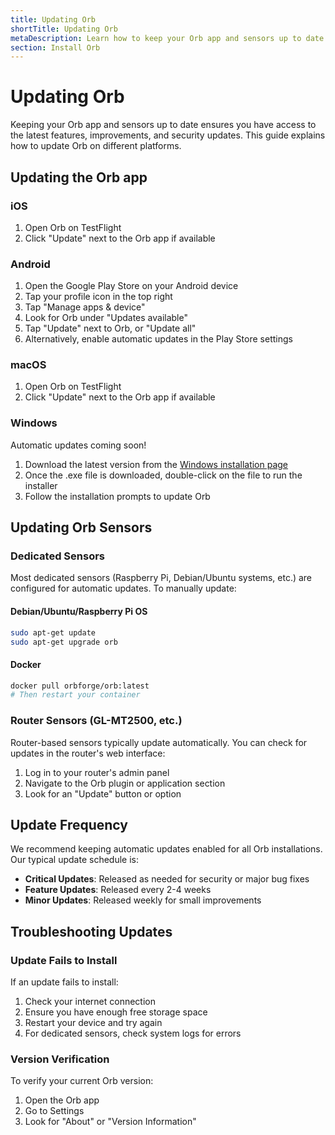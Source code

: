 ```yaml
---
title: Updating Orb
shortTitle: Updating Orb
metaDescription: Learn how to keep your Orb app and sensors up to date on all platforms
section: Install Orb
---
```


# Updating Orb

Keeping your Orb app and sensors up to date ensures you have access to the latest features, improvements, and security updates. This guide explains how to update Orb on different platforms.

## Updating the Orb app

### iOS

1. Open Orb on TestFlight
2. Click "Update" next to the Orb app if available

### Android

1. Open the Google Play Store on your Android device
2. Tap your profile icon in the top right
3. Tap "Manage apps & device"
4. Look for Orb under "Updates available"
5. Tap "Update" next to Orb, or "Update all"
6. Alternatively, enable automatic updates in the Play Store settings

### macOS

1. Open Orb on TestFlight
2. Click "Update" next to the Orb app if available

### Windows

Automatic updates coming soon!

1. Download the latest version from the [Windows installation page](/docs/install-orb/windows.md)
2. Once the .exe file is downloaded, double-click on the file to run the installer
3. Follow the installation prompts to update Orb

## Updating Orb Sensors

### Dedicated Sensors

Most dedicated sensors (Raspberry Pi, Debian/Ubuntu systems, etc.) are configured for automatic updates. To manually update:

#### Debian/Ubuntu/Raspberry Pi OS

```bash
sudo apt-get update
sudo apt-get upgrade orb
```

#### Docker

```bash
docker pull orbforge/orb:latest
# Then restart your container
```

### Router Sensors (GL-MT2500, etc.)

Router-based sensors typically update automatically. You can check for updates in the router's web interface:

1. Log in to your router's admin panel
2. Navigate to the Orb plugin or application section
3. Look for an "Update" button or option

## Update Frequency

We recommend keeping automatic updates enabled for all Orb installations. Our typical update schedule is:

- **Critical Updates**: Released as needed for security or major bug fixes
- **Feature Updates**: Released every 2-4 weeks
- **Minor Updates**: Released weekly for small improvements

## Troubleshooting Updates

### Update Fails to Install

If an update fails to install:

1. Check your internet connection
2. Ensure you have enough free storage space
3. Restart your device and try again
4. For dedicated sensors, check system logs for errors

### Version Verification

To verify your current Orb version:

1. Open the Orb app
2. Go to Settings
3. Look for "About" or "Version Information"
